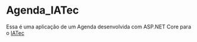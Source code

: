 # Agenda_IATec

Essa é uma aplicação de um Agenda desenvolvida com ASP.NET Core para o [IATec](https://www.iatec.com/)
